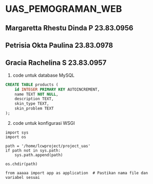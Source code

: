 # UAS_PEMOGRAMAN_WEB
## Margaretta Rhestu Dinda P 23.83.0956
## Petrisia Okta Paulina 23.83.0978
## Gracia Rachelina S 23.83.0957

1. code untuk database MySQL 
```sql
CREATE TABLE products (
    id INTEGER PRIMARY KEY AUTOINCREMENT,
    name TEXT NOT NULL,
    description TEXT,
    skin_type TEXT,
    skin_problem TEXT
);
```
2. code untuk konfigurasi WSGI
```wsgi
import sys
import os

path = '/home/lcwproject/project_uas'
if path not in sys.path:
    sys.path.append(path)

os.chdir(path)

from aaaaa import app as application  # Pastikan nama file dan variabel sesuai

